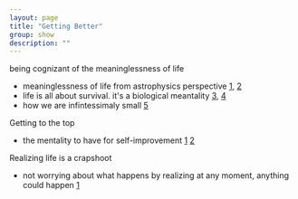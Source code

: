 ```yaml
---
layout: page
title: "Getting Better"
group: show
description: ""
---
```


[1]: https://thismyonelife.wordpress.com/2012/03/23/astrophysics-life-principles-in-simple-terms/
[2]: https://thismyonelife.wordpress.com/2012/03/14/insights-from-two-astrophysicists/
[3]: https://thismyonelife.wordpress.com/2012/02/11/warning-lets-all-die/
[4]: https://thismyonelife.wordpress.com/2012/01/11/life-how-to-live-it/
[5]: http://thismyonelife.wordpress.com/2011/04/26/543/

being cognizant of the meaninglessness of life

* meaninglessness of life from astrophysics perspective [1][1], [2][2]
* life is all about survival. it's a biological meantality [3][3], [4][4]
* how we are infintessimaly small [5][5] 

[a]: https://thismyonelife.wordpress.com/2012/08/27/the-little-steps-to-the-top/
[b]: https://thismyonelife.wordpress.com/2012/02/06/hopeful-beginning/

Getting to the top

* the mentality to have for self-improvement [1][a] [2][b]

[z]: https://thismyonelife.wordpress.com/2011/10/27/that-feeling-on-my-chest/

Realizing life is a crapshoot

* not worrying about what happens by realizing at any moment, anything could happen [1][z]

